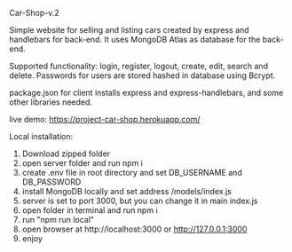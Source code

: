 Car-Shop-v.2

Simple website for selling and listing cars created by express and handlebars for back-end.
It uses MongoDB Atlas as database for the back-end.

Supported functionality: login, register, logout, create, edit, search and delete.
Passwords for users are stored hashed in database using Bcrypt.

package.json for client installs express and express-handlebars, and some other libraries needed.

live demo: https://project-car-shop.herokuapp.com/

Local installation:

1. Download zipped folder
2. open server folder and run npm i
3. create .env file in root directory and set DB_USERNAME and DB_PASSWORD
4. install MongoDB locally and set address /models/index.js
5. server is set to port 3000, but you can change it in main index.js
6. open folder in terminal and run npm i
7. run "npm run local" 
8. open browser at http://localhost:3000 or http://127.0.0.1:3000
9. enjoy
